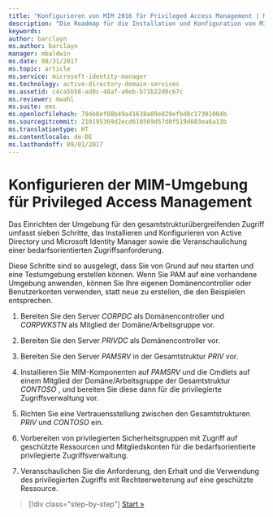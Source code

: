 ```yaml
---
title: "Konfigurieren von MIM 2016 für Privileged Access Management | Microsoft-Dokumentation"
description: "Die Roadmap für die Installation und Konfiguration von MIM für Privileged Access Management."
keywords: 
author: barclayn
ms.author: barclayn
manager: mbaldwin
ms.date: 08/31/2017
ms.topic: article
ms.service: microsoft-identity-manager
ms.technology: active-directory-domain-services
ms.assetid: c4ca5b58-ad0c-48af-a9eb-b71b22d0c67c
ms.reviewer: mwahl
ms.suite: ems
ms.openlocfilehash: 79de8ef08b49a41638a09e829efbd8c17301004b
ms.sourcegitcommit: 210195369d2ecd610569d57d0f519d683ea6a13b
ms.translationtype: HT
ms.contentlocale: de-DE
ms.lasthandoff: 09/01/2017
---
```

# <a name="configure-the-mim-environment-for-privileged-access-management"></a>Konfigurieren der MIM-Umgebung für Privileged Access Management

Das Einrichten der Umgebung für den gesamtstrukturübergreifenden Zugriff umfasst sieben Schritte, das Installieren und Konfigurieren von Active Directory und Microsoft Identity Manager sowie die Veranschaulichung einer bedarfsorientierten Zugriffsanforderung.

Diese Schritte sind so ausgelegt, dass Sie von Grund auf neu starten und eine Testumgebung erstellen können. Wenn Sie PAM auf eine vorhandene Umgebung anwenden, können Sie Ihre eigenen Domänencontroller oder Benutzerkonten verwenden, statt neue zu erstellen, die den Beispielen entsprechen.

1. Bereiten Sie den Server *CORPDC* als Domänencontroller und *CORPWKSTN* als Mitglied der Domäne/Arbeitsgruppe vor.

2. Bereiten Sie den Server *PRIVDC* als Domänencontroller vor.

3.  Bereiten Sie den Server *PAMSRV* in der Gesamtstruktur *PRIV* vor.

4.  Installieren Sie MIM-Komponenten auf *PAMSRV* und die Cmdlets auf einem Mitglied der Domäne/Arbeitsgruppe der Gesamtstruktur *CONTOSO* , und bereiten Sie diese dann für die privilegierte Zugriffsverwaltung vor.

5.  Richten Sie eine Vertrauensstellung zwischen den Gesamtstrukturen *PRIV* und *CONTOSO* ein.

6.  Vorbereiten von privilegierten Sicherheitsgruppen mit Zugriff auf geschützte Ressourcen und Mitgliedskonten für die bedarfsorientierte privilegierte Zugriffsverwaltung.

7.  Veranschaulichen Sie die Anforderung, den Erhalt und die Verwendung des privilegierten Zugriffs mit Rechteerweiterung auf eine geschützte Ressource.

>[!div class="step-by-step"]
[Start »](step-1-prepare-corp-domain.md)

